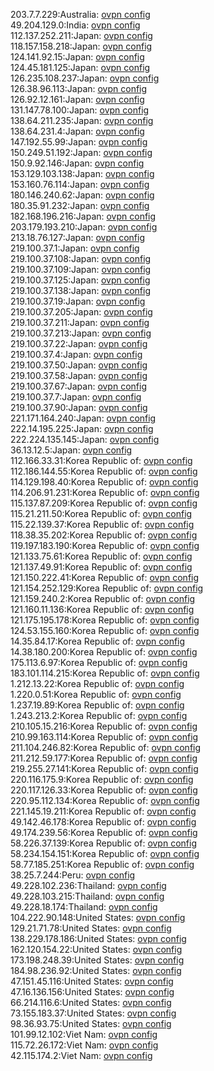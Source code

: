 203.7.7.229:Australia: [ovpn config](vpn/203_7_7_229.ovpn)  
49.204.129.0:India: [ovpn config](vpn/49_204_129_0.ovpn)  
112.137.252.211:Japan: [ovpn config](vpn/112_137_252_211.ovpn)  
118.157.158.218:Japan: [ovpn config](vpn/118_157_158_218.ovpn)  
124.141.92.15:Japan: [ovpn config](vpn/124_141_92_15.ovpn)  
124.45.181.125:Japan: [ovpn config](vpn/124_45_181_125.ovpn)  
126.235.108.237:Japan: [ovpn config](vpn/126_235_108_237.ovpn)  
126.38.96.113:Japan: [ovpn config](vpn/126_38_96_113.ovpn)  
126.92.12.161:Japan: [ovpn config](vpn/126_92_12_161.ovpn)  
131.147.78.100:Japan: [ovpn config](vpn/131_147_78_100.ovpn)  
138.64.211.235:Japan: [ovpn config](vpn/138_64_211_235.ovpn)  
138.64.231.4:Japan: [ovpn config](vpn/138_64_231_4.ovpn)  
147.192.55.99:Japan: [ovpn config](vpn/147_192_55_99.ovpn)  
150.249.51.192:Japan: [ovpn config](vpn/150_249_51_192.ovpn)  
150.9.92.146:Japan: [ovpn config](vpn/150_9_92_146.ovpn)  
153.129.103.138:Japan: [ovpn config](vpn/153_129_103_138.ovpn)  
153.160.76.114:Japan: [ovpn config](vpn/153_160_76_114.ovpn)  
180.146.240.62:Japan: [ovpn config](vpn/180_146_240_62.ovpn)  
180.35.91.232:Japan: [ovpn config](vpn/180_35_91_232.ovpn)  
182.168.196.216:Japan: [ovpn config](vpn/182_168_196_216.ovpn)  
203.179.193.210:Japan: [ovpn config](vpn/203_179_193_210.ovpn)  
213.18.76.127:Japan: [ovpn config](vpn/213_18_76_127.ovpn)  
219.100.37.1:Japan: [ovpn config](vpn/219_100_37_1.ovpn)  
219.100.37.108:Japan: [ovpn config](vpn/219_100_37_108.ovpn)  
219.100.37.109:Japan: [ovpn config](vpn/219_100_37_109.ovpn)  
219.100.37.125:Japan: [ovpn config](vpn/219_100_37_125.ovpn)  
219.100.37.138:Japan: [ovpn config](vpn/219_100_37_138.ovpn)  
219.100.37.19:Japan: [ovpn config](vpn/219_100_37_19.ovpn)  
219.100.37.205:Japan: [ovpn config](vpn/219_100_37_205.ovpn)  
219.100.37.211:Japan: [ovpn config](vpn/219_100_37_211.ovpn)  
219.100.37.213:Japan: [ovpn config](vpn/219_100_37_213.ovpn)  
219.100.37.22:Japan: [ovpn config](vpn/219_100_37_22.ovpn)  
219.100.37.4:Japan: [ovpn config](vpn/219_100_37_4.ovpn)  
219.100.37.50:Japan: [ovpn config](vpn/219_100_37_50.ovpn)  
219.100.37.58:Japan: [ovpn config](vpn/219_100_37_58.ovpn)  
219.100.37.67:Japan: [ovpn config](vpn/219_100_37_67.ovpn)  
219.100.37.7:Japan: [ovpn config](vpn/219_100_37_7.ovpn)  
219.100.37.90:Japan: [ovpn config](vpn/219_100_37_90.ovpn)  
221.171.164.240:Japan: [ovpn config](vpn/221_171_164_240.ovpn)  
222.14.195.225:Japan: [ovpn config](vpn/222_14_195_225.ovpn)  
222.224.135.145:Japan: [ovpn config](vpn/222_224_135_145.ovpn)  
36.13.12.5:Japan: [ovpn config](vpn/36_13_12_5.ovpn)  
112.166.33.31:Korea Republic of: [ovpn config](vpn/112_166_33_31.ovpn)  
112.186.144.55:Korea Republic of: [ovpn config](vpn/112_186_144_55.ovpn)  
114.129.198.40:Korea Republic of: [ovpn config](vpn/114_129_198_40.ovpn)  
114.206.91.231:Korea Republic of: [ovpn config](vpn/114_206_91_231.ovpn)  
115.137.87.209:Korea Republic of: [ovpn config](vpn/115_137_87_209.ovpn)  
115.21.211.50:Korea Republic of: [ovpn config](vpn/115_21_211_50.ovpn)  
115.22.139.37:Korea Republic of: [ovpn config](vpn/115_22_139_37.ovpn)  
118.38.35.202:Korea Republic of: [ovpn config](vpn/118_38_35_202.ovpn)  
119.197.183.190:Korea Republic of: [ovpn config](vpn/119_197_183_190.ovpn)  
121.133.75.61:Korea Republic of: [ovpn config](vpn/121_133_75_61.ovpn)  
121.137.49.91:Korea Republic of: [ovpn config](vpn/121_137_49_91.ovpn)  
121.150.222.41:Korea Republic of: [ovpn config](vpn/121_150_222_41.ovpn)  
121.154.252.129:Korea Republic of: [ovpn config](vpn/121_154_252_129.ovpn)  
121.159.240.2:Korea Republic of: [ovpn config](vpn/121_159_240_2.ovpn)  
121.160.11.136:Korea Republic of: [ovpn config](vpn/121_160_11_136.ovpn)  
121.175.195.178:Korea Republic of: [ovpn config](vpn/121_175_195_178.ovpn)  
124.53.155.160:Korea Republic of: [ovpn config](vpn/124_53_155_160.ovpn)  
14.35.84.17:Korea Republic of: [ovpn config](vpn/14_35_84_17.ovpn)  
14.38.180.200:Korea Republic of: [ovpn config](vpn/14_38_180_200.ovpn)  
175.113.6.97:Korea Republic of: [ovpn config](vpn/175_113_6_97.ovpn)  
183.101.114.215:Korea Republic of: [ovpn config](vpn/183_101_114_215.ovpn)  
1.212.13.22:Korea Republic of: [ovpn config](vpn/1_212_13_22.ovpn)  
1.220.0.51:Korea Republic of: [ovpn config](vpn/1_220_0_51.ovpn)  
1.237.19.89:Korea Republic of: [ovpn config](vpn/1_237_19_89.ovpn)  
1.243.213.2:Korea Republic of: [ovpn config](vpn/1_243_213_2.ovpn)  
210.105.15.216:Korea Republic of: [ovpn config](vpn/210_105_15_216.ovpn)  
210.99.163.114:Korea Republic of: [ovpn config](vpn/210_99_163_114.ovpn)  
211.104.246.82:Korea Republic of: [ovpn config](vpn/211_104_246_82.ovpn)  
211.212.59.177:Korea Republic of: [ovpn config](vpn/211_212_59_177.ovpn)  
219.255.27.141:Korea Republic of: [ovpn config](vpn/219_255_27_141.ovpn)  
220.116.175.9:Korea Republic of: [ovpn config](vpn/220_116_175_9.ovpn)  
220.117.126.33:Korea Republic of: [ovpn config](vpn/220_117_126_33.ovpn)  
220.95.112.134:Korea Republic of: [ovpn config](vpn/220_95_112_134.ovpn)  
221.145.19.211:Korea Republic of: [ovpn config](vpn/221_145_19_211.ovpn)  
49.142.46.178:Korea Republic of: [ovpn config](vpn/49_142_46_178.ovpn)  
49.174.239.56:Korea Republic of: [ovpn config](vpn/49_174_239_56.ovpn)  
58.226.37.139:Korea Republic of: [ovpn config](vpn/58_226_37_139.ovpn)  
58.234.154.151:Korea Republic of: [ovpn config](vpn/58_234_154_151.ovpn)  
58.77.185.251:Korea Republic of: [ovpn config](vpn/58_77_185_251.ovpn)  
38.25.7.244:Peru: [ovpn config](vpn/38_25_7_244.ovpn)  
49.228.102.236:Thailand: [ovpn config](vpn/49_228_102_236.ovpn)  
49.228.103.215:Thailand: [ovpn config](vpn/49_228_103_215.ovpn)  
49.228.18.174:Thailand: [ovpn config](vpn/49_228_18_174.ovpn)  
104.222.90.148:United States: [ovpn config](vpn/104_222_90_148.ovpn)  
129.21.71.78:United States: [ovpn config](vpn/129_21_71_78.ovpn)  
138.229.178.186:United States: [ovpn config](vpn/138_229_178_186.ovpn)  
162.120.154.22:United States: [ovpn config](vpn/162_120_154_22.ovpn)  
173.198.248.39:United States: [ovpn config](vpn/173_198_248_39.ovpn)  
184.98.236.92:United States: [ovpn config](vpn/184_98_236_92.ovpn)  
47.151.45.116:United States: [ovpn config](vpn/47_151_45_116.ovpn)  
47.16.136.156:United States: [ovpn config](vpn/47_16_136_156.ovpn)  
66.214.116.6:United States: [ovpn config](vpn/66_214_116_6.ovpn)  
73.155.183.37:United States: [ovpn config](vpn/73_155_183_37.ovpn)  
98.36.93.75:United States: [ovpn config](vpn/98_36_93_75.ovpn)  
101.99.12.102:Viet Nam: [ovpn config](vpn/101_99_12_102.ovpn)  
115.72.26.172:Viet Nam: [ovpn config](vpn/115_72_26_172.ovpn)  
42.115.174.2:Viet Nam: [ovpn config](vpn/42_115_174_2.ovpn)  
